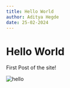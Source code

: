 ```yaml
---
title: Hello World
author: Aditya Hegde
date: 25-02-2024
---
```


# Hello World

First Post of the site!

![hello](https://i.imgur.com/moBMMaw.jpg)

